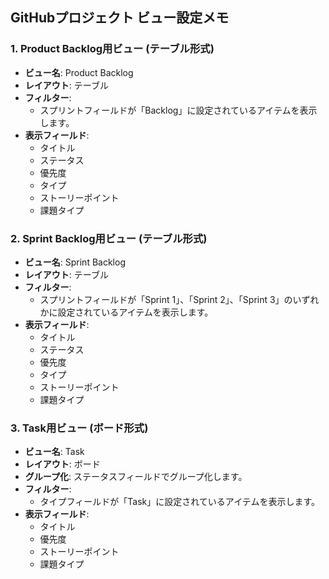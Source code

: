## GitHubプロジェクト ビュー設定メモ

### 1. Product Backlog用ビュー (テーブル形式)

*   **ビュー名**: Product Backlog
*   **レイアウト**: テーブル
*   **フィルター**:
    *   スプリントフィールドが「Backlog」に設定されているアイテムを表示します。
*   **表示フィールド**:
    *   タイトル
    *   ステータス
    *   優先度
    *   タイプ
    *   ストーリーポイント
    *   課題タイプ

### 2. Sprint Backlog用ビュー (テーブル形式)

*   **ビュー名**: Sprint Backlog
*   **レイアウト**: テーブル
*   **フィルター**:
    *   スプリントフィールドが「Sprint 1」、「Sprint 2」、「Sprint 3」のいずれかに設定されているアイテムを表示します。
*   **表示フィールド**:
    *   タイトル
    *   ステータス
    *   優先度
    *   タイプ
    *   ストーリーポイント
    *   課題タイプ

### 3. Task用ビュー (ボード形式)

*   **ビュー名**: Task
*   **レイアウト**: ボード
*   **グループ化**: ステータスフィールドでグループ化します。
*   **フィルター**:
    *   タイプフィールドが「Task」に設定されているアイテムを表示します。
*   **表示フィールド**:
    *   タイトル
    *   優先度
    *   ストーリーポイント
    *   課題タイプ
